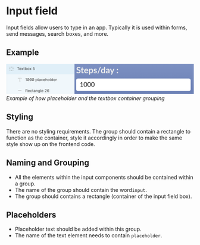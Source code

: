 # Input field
Input fields allow users to type in an app. Typically it is used within forms, send messages, search boxes, and more.

## Example
![Example screenshot of textbox layers and group](https://github.com/ImagineThisNHS/ImagineThisNHS.github.io/blob/master/guidelines/assets/textbox/textbox%20fig.png?raw=true)
_Example of how placeholder and the textbox container grouping_

## Styling
There are no styling requirements. The group should contain a rectangle to function as the container, style it accordingly in order to make the same style show up on the frontend code.  

## Naming and Grouping
* All the elements within the input components should be contained within a group.
* The name of the group should contain the word`input`.
* The group should contains a rectangle (container of the input field box).

## Placeholders
* Placeholder text should be added within this group.
* The name of the text element needs to contain `placeholder`.
